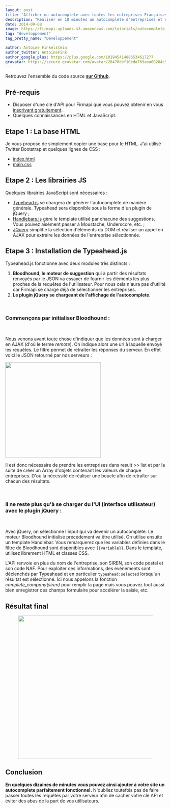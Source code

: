 ```yaml
---
layout: post
title: "Afficher un autocomplete avec toutes les entreprises Françaises"
description: "Réaliser en 10 minutes un autocomplete d'entreprises et de leurs information en javascript."
date: 2014-09-08
image: https://firmapi-uploads.s3.amazonaws.com/tutorials/autocomplete_tutorial.jpg
tag: "developpement"
tag_pretty_name: "Développement"

author: Antoine Finkelstein
author_twitter: AntoineFink
author_google_plus: https://plus.google.com/101945414886534617277
gravatar: https://secure.gravatar.com/avatar/28470def10eda769aea68284c919493f?d=mm&s=40&r=G
---
```


<div class="alert alert-success gap-sm">
  <span>
    <i class="fa fa-github gap-right-xs"></i>
    Retrouvez l'ensemble du code source <strong><a href="https://github.com/Firmapi/autocomplete" target="_blank"> sur Github</a></strong>.
  </span>
</div>

## Pré-requis

* Disposer d'une clé d'API pour Firmapi que vous pouvez obtenir en vous <a href="https://firmapi.com/api" target="_blank">inscrivant gratuitement</a>.
* Quelques connaissances en HTML et JavaScript.

## Etape 1 : La base HTML

Je vous propose de simplement copier une base pour le HTML. J'ai utilisé Twitter Bootstrap et quelques lignes de CSS :

* <a href="https://github.com/Firmapi/autocomplete/blob/master/index.html" target="_blank">index.html</a>
* <a href="https://github.com/Firmapi/autocomplete/blob/master/main.css" target="_blank">main.css</a>

## Etape 2 : Les librairies JS

Quelques librairies JavaScript sont nécessaires :

* <a href="https://github.com/twitter/typeahead.js" target="_blank">Typehead.js</a> se chargera de générer l'autocomplete de manière générale. Typeahead sera disponible sous la forme d'un plugin de jQuery ;
* <a href="http://handlebarsjs.com/" target="_blank">Handlebars.js</a> gère le template utilisé par chacune des suggestions. Vous pouvez aisément passer à Moustache, Underscore, etc. ;
* <a href="http://jquery.com/" target="_blank">JQuery</a> simplifie la sélection d'éléments du DOM et réaliser un appel en AJAX pour extraire les données de l'entreprise sélectionnée.

## Etape 3 : Installation de Typeahead.js

Typeahead.js fonctionne avec deux modules très distincts :

1. **Bloodhound, le moteur de suggestion** qui à partir des résultats renvoyés par le JSON va essayer de fournir les éléments les plus proches de la requêtes de l'utilisateur. Pour nous cela n'aura pas d'utilité car Firmapi se charge déjà de sélectionner les entreprises.
2. **Le plugin jQuery se chargeant de l'affichage de l'autocomplete**.

<br>

### Commençons par initialiser Bloodhound :

<br>

<script src="https://gist.github.com/AntoineFinkelstein/6d32eb682533b47e2fd0.js"></script>

Nous venons avant toute chose d'indiquer que les données sont à charger en AJAX (d'où le terme *remote*). On indique alors une url à laquelle envoyé les requêtes. Le filtre permet de retraiter les réponses du serveur. En effet voici le JSON retourné par nos serveurs :

<img src="https://firmapi-uploads.s3.amazonaws.com/tutorials/autocomplete_json.jpg" width="300" class="animated-hover"/>

Il est donc nécessaire de prendre les entreprises dans result >> list et par la suite de créer un Array d'objets contenant les valeurs de chaque entreprises. D'où la nécessité de réaliser une boucle afin de retraîter sur chacun des résultats.

<br>

### Il ne reste plus qu'à se charger du l'UI (interface utilisateur) avec le plugin jQuery :

<br>

<script src="https://gist.github.com/AntoineFinkelstein/2e2d0cc45063b167bb73.js"></script>

Avec jQuery, on sélectionne l'input qui va devenir un autocomplete. Le moteur Bloodhound initialisé précédement va être utilisé. On utilise ensuite un template Handlebar. Vous remarquerez que les variables définies dans le filtre de Bloodhound sont disponibles avec <code>{{variable}}</code>. Dans le template, utilisez librement HTML et classes CSS.

L'API renvoie en plus du nom de l'entreprise, son SIREN, son code postal et son code NAF. Pour exploiter ces informations, des événements sont déclenchés par Typeahead et en particulier <code>typeahead:selected</code> lorsqu'un résultat est sélectionné. Ici nous appelons la fonction *complete_company(siren)* pour remplir la page mais vous pouvez tout aussi bien enregistrer des champs formulaire pour accélérer la saisie, etc.

## Résultat final

<figure class="animated-demo">
<img src="https://firmapi-uploads.s3.amazonaws.com/tutorials/autocomplete_demo.gif" width="450" class="animated-hover"/>
</figure>

## Conclusion

**En quelques dizaines de minutes vous pouvez ainsi ajouter à votre site un autocomplete parfaitement fonctionnel.** N'oubliez toutefois pas de faire passer toutes les requêtes par votre serveur afin de cacher votre clé API et éviter des abus de la part de vos utilisateurs.
